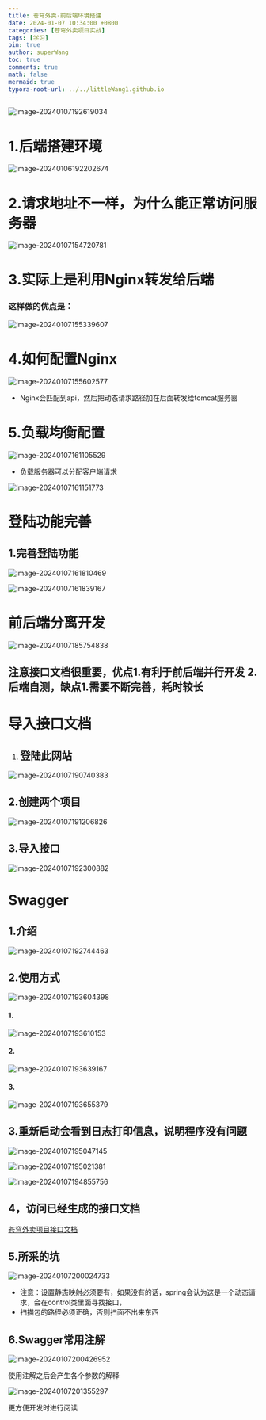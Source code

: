 ```yaml
---
title: 苍穹外卖-前后端环境搭建
date: 2024-01-07 10:34:00 +0800
categories: [苍穹外卖项目实战]
tags: [学习]
pin: true
author: superWang
toc: true
comments: true
math: false
mermaid: true
typora-root-url: ../../littleWang1.github.io
---
```






![image-20240107192619034](/assets/blog_res/2024-01-06-SpringBoot+SSM.assets/image-20240107192619034.png)





# 1.后端搭建环境

![image-20240106192202674](/assets/blog_res/2024-01-06-SpringBoot+SSM.assets/1.png)



# 2.请求地址不一样，为什么能正常访问服务器

![image-20240107154720781](/assets/blog_res/2024-01-06-SpringBoot+SSM.assets/image-20240107154720781.png)

# 3.实际上是利用Nginx转发给后端

### 这样做的优点是：

![image-20240107155339607](/assets/blog_res/2024-01-06-SpringBoot+SSM.assets/image-20240107155339607.png)

# 4.如何配置Nginx

![image-20240107155602577](/assets/blog_res/2024-01-06-SpringBoot+SSM.assets/image-20240107155602577.png)

- Nginx会匹配到api，然后把动态请求路径加在后面转发给tomcat服务器

# 5.负载均衡配置

![image-20240107161105529](/assets/blog_res/2024-01-06-SpringBoot+SSM.assets/image-20240107161105529.png)

- 负载服务器可以分配客户端请求

![image-20240107161151773](/assets/blog_res/2024-01-06-SpringBoot+SSM.assets/image-20240107161151773.png)

# 登陆功能完善

## 1.完善登陆功能

![image-20240107161810469](/assets/blog_res/2024-01-06-SpringBoot+SSM.assets/image-20240107161810469.png)

![image-20240107161839167](/assets/blog_res/2024-01-06-SpringBoot+SSM.assets/image-20240107161839167.png)

# 前后端分离开发

![image-20240107185754838](/assets/blog_res/2024-01-06-SpringBoot+SSM.assets/image-20240107185754838.png)

## 注意接口文档很重要，优点1.有利于前后端并行开发 2.后端自测，缺点1.需要不断完善，耗时较长

# 导入接口文档

1. ## 登陆此网站

![image-20240107190740383](/assets/blog_res/2024-01-06-SpringBoot+SSM.assets/image-20240107190740383.png)

## 2.创建两个项目

![image-20240107191206826](/assets/blog_res/2024-01-06-SpringBoot+SSM.assets/image-20240107191206826.png)

## 3.导入接口

![image-20240107192300882](/assets/blog_res/2024-01-06-SpringBoot+SSM.assets/image-20240107192300882.png)

# Swagger

## 1.介绍

![image-20240107192744463](/assets/blog_res/2024-01-06-SpringBoot+SSM.assets/image-20240107192744463.png)

## 2.使用方式

![image-20240107193604398](/assets/blog_res/2024-01-06-SpringBoot+SSM.assets/image-20240107193604398.png)

#### 1.

![image-20240107193610153](/assets/blog_res/2024-01-06-SpringBoot+SSM.assets/image-20240107193610153.png)

#### 2.

![image-20240107193639167](/assets/blog_res/2024-01-06-SpringBoot+SSM.assets/image-20240107193639167.png)

#### 3.

![image-20240107193655379](/assets/blog_res/2024-01-06-SpringBoot+SSM.assets/image-20240107193655379.png)

## 3.重新启动会看到日志打印信息，说明程序没有问题

![image-20240107195047145](/assets/blog_res/2024-01-06-SpringBoot+SSM.assets/image-20240107195047145.png)

![image-20240107195021381](/assets/blog_res/2024-01-06-SpringBoot+SSM.assets/image-20240107195021381.png)

![image-20240107194855756](/assets/blog_res/2024-01-06-SpringBoot+SSM.assets/image-20240107194855756.png)

## 4，访问已经生成的接口文档

[苍穹外卖项目接口文档](http://localhost:8080/doc.html#/home)

## 5.所采的坑

![image-20240107200024733](/assets/blog_res/2024-01-06-SpringBoot+SSM.assets/image-20240107200024733.png)

- 注意：设置静态映射必须要有，如果没有的话，spring会认为这是一个动态请求，会在control类里面寻找接口，
- 扫描包的路径必须正确，否则扫面不出来东西

## 6.Swagger常用注解

![image-20240107200426952](/assets/blog_res/2024-01-06-SpringBoot+SSM.assets/image-20240107200426952.png)

使用注解之后会产生各个参数的解释

![image-20240107201355297](/assets/blog_res/2024-01-06-SpringBoot+SSM.assets/image-20240107201355297.png)

更方便开发时进行阅读
